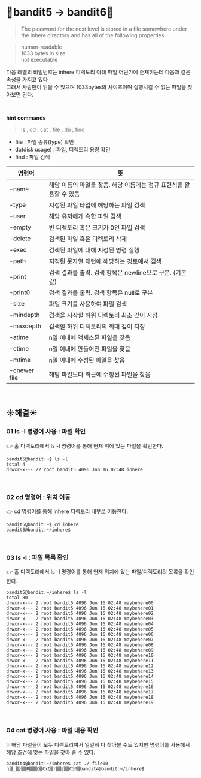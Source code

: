 # 🌳bandit5 -> bandit6🌳
> The password for the next level is stored in a file somewhere under the inhere directory and has all of the following properties: <br/>

>human-readable <br/>
1033 bytes in size <br/>
not executable <br/>

다음 레벨의 비밀번호는 inhere 디렉토리 아래 파일 어딘가에 존재하는데 다음과 같은 속성을 가지고 있다 <br />
그래서 사람만이 읽을 수 있으며 1033bytes의 사이즈이며 실행시킬 수 없는 파일을 찾아보면 된다.

<br/>

**hint commands**
>ls , cd , cat , file , du , find


- file : 파일 종류(type) 확인 <br/>
- du(disk usage) : 파일, 디렉토리 용량 확인 <br/>
- find : 파일 검색 <br/>

|명령어|뜻|
|------|---|
|-name|해당 이름의 파일을 찾음. 해당 이름에는 정규 표현식을 활용할 수 있음|
|-type|지정된 파일 타입에 해당하는 파일 검색|
|-user|해당 유저에게 속한 파일 검색|
|-empty|빈 디렉토리 혹은 크기가 0인 파일 검색|
|-delete|검색된 파일 혹은 디렉토리 삭제|
|-exec|검색된 파일에 대해 지정된 명령 실행|
|-path|지정된 문자열 패턴에 해당하는 경로에서 검색|
|-print|검색 결과를 출력. 검색 항목은 newline으로 구분. (기본 값)|
|-print0|검색 결과를 출력. 검색 항목은 null로 구분|
|-size|파일 크기를 사용하여 파일 검색|
|-mindepth|검색을 시작할 하위 디렉토리 최소 깊이 지정|
|-maxdepth|검색할 하위 디렉토리의 최대 깊이 지정|
|-atime|n일 이내에 액세스된 파일을 찾음|
|-ctime|n일 이내에 만들어진 파일을 찾음|
|-mtime|n일 이내에 수정된 파일을 찾음|
|-cnewer file|해당 파일보다 최근에 수정된 파일을 찾음|


<br />

## ☀️해결☀️
### 01 ls -l 명령어 사용 : 파일 확인
👉 홈 디렉토리에서 ls -l 명령어를 통해 현재 위에 있는 파일을 확인한다. <br/>
```ssh
bandit5@bandit:~$ ls -l
total 4
drwxr-x--- 22 root bandit5 4096 Jun 16 02:48 inhere
```

<br/>

### 02 cd 명령어 : 위치 이동
👉 cd 명령어를 통해 inhere 디렉토리 내부로 이동한다. <br/>
```ssh
bandit5@bandit:~$ cd inhere
bandit5@bandit:~/inhere$
```

<br/>

### 03 ls -l : 파일 목록 확인
👉 홈 디렉토리에서 ls -l 명령어를 통해 현재 위치에 있는 파일/디렉토리의 목록을 확인한다. <br/>
```ssh
bandit5@bandit:~/inhere$ ls -l
total 80
drwxr-x--- 2 root bandit5 4096 Jun 16 02:48 maybehere00
drwxr-x--- 2 root bandit5 4096 Jun 16 02:48 maybehere01
drwxr-x--- 2 root bandit5 4096 Jun 16 02:48 maybehere02
drwxr-x--- 2 root bandit5 4096 Jun 16 02:48 maybehere03
drwxr-x--- 2 root bandit5 4096 Jun 16 02:48 maybehere04
drwxr-x--- 2 root bandit5 4096 Jun 16 02:48 maybehere05
drwxr-x--- 2 root bandit5 4096 Jun 16 02:48 maybehere06
drwxr-x--- 2 root bandit5 4096 Jun 16 02:48 maybehere07
drwxr-x--- 2 root bandit5 4096 Jun 16 02:48 maybehere08
drwxr-x--- 2 root bandit5 4096 Jun 16 02:48 maybehere09
drwxr-x--- 2 root bandit5 4096 Jun 16 02:48 maybehere10
drwxr-x--- 2 root bandit5 4096 Jun 16 02:48 maybehere11
drwxr-x--- 2 root bandit5 4096 Jun 16 02:48 maybehere12
drwxr-x--- 2 root bandit5 4096 Jun 16 02:48 maybehere13
drwxr-x--- 2 root bandit5 4096 Jun 16 02:48 maybehere14
drwxr-x--- 2 root bandit5 4096 Jun 16 02:48 maybehere15
drwxr-x--- 2 root bandit5 4096 Jun 16 02:48 maybehere16
drwxr-x--- 2 root bandit5 4096 Jun 16 02:48 maybehere17
drwxr-x--- 2 root bandit5 4096 Jun 16 02:48 maybehere18
drwxr-x--- 2 root bandit5 4096 Jun 16 02:48 maybehere19
```

<br/>

### 04 cat 명령어 사용 : 파일 내용 확인
💡 해당 파일들이 모두 디렉토리여서 일일히 다 찾아볼 수도 있지만 명령어를 사용해서 해당 조건에 맞는 파일을 찾아 줄 수 있다. <br/>
```ssh
bandit4@bandit:~/inhere$ cat ./-file00
ˊu▒_▒}▒▒R▒▒▒O▒CxQ▒r▒▒j▒▒C3!▒bandit4@bandit:~/inhere$
```
